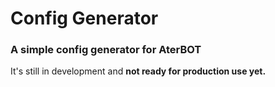 # Config Generator
### A simple config generator for AterBOT
It's still in development and **not ready for production use yet.**